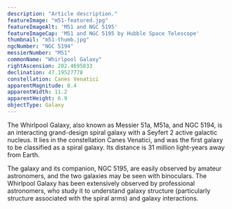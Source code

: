 ```yaml
---
description: "Article description."
featureImage: "m51-featured.jpg"
featureImageAlt: 'M51 and NGC 5195'
featureImageCap: 'M51 and NGC 5195 by Hubble Space Telescope'
thumbnail: "m51-thumb.jpg"
ngcNumber: "NGC 5194"
messierNumber: "M51"
commonName: "Whirlpool Galaxy"
rightAscension: 202.4695833
declination: 47.19527778
constellation: Canes Venatici
apparentMagnitude: 8.4
apparentWidth: 11.2
apparentHeight: 6.9
objectType: Galaxy
---
```


The Whirlpool Galaxy, also known as Messier 51a, M51a, and NGC 5194, is an interacting grand-design spiral galaxy with a Seyfert 2 active galactic nucleus.
It lies in the constellation Canes Venatici, and was the first galaxy to be classified as a spiral galaxy.
Its distance is 31 million light-years away from Earth.

The galaxy and its companion, NGC 5195, are easily observed by amateur astronomers, and the two galaxies may be seen with binoculars.
The Whirlpool Galaxy has been extensively observed by professional astronomers, who study it to understand galaxy structure (particularly structure associated with the spiral arms) and galaxy interactions.

